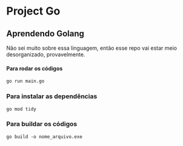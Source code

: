 # Project Go

## Aprendendo Golang

Não sei muito sobre essa linguagem, então esse repo vai estar meio desorganizado, provavelmente.

#### Para rodar os códigos

```
go run main.go
```

### Para instalar as dependências

```
go mod tidy
```

### Para buildar os códigos

```
go build -o nome_arquivo.exe
```